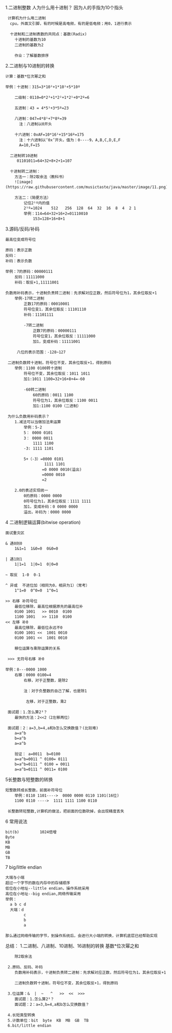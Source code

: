 1.二进制整数
    人为什么用十进制？
      因为人的手指为10个指头

     计算机为什么用二进制
      cpu，外面又引脚，有的时候是高电频，有的是低电频；用0，1进行表示
      
      十进制和二进制表数的共同点：基数(Radix)
        十进制的基数为10
        二进制的基数为2
        
        作业：了解基数排序

  2.二进制与10进制的转换
    
    计算：基数*位次幂之和
    
    举例：十进制：315=3*10²+1*10¹+5*10º

        二级制：0110=0*2³+1*2²+1*2¹+0*2º=6

        五进制：43 = 4*5¹+3*5º=23

        八进制：047=4*8¹+7*8º=39
          注：八进制以0开头

        十六进制：0xAF=10*16¹+15*16º=175
          注：十六进制以‘0x’开头，值为：0----9，A,B,C,D,E,F
          A=10,F=15
          
      二进制转10进制
         01101011=64+32+8+2+1=107
         
      十进制转二进制：
        方法一：除2取余法（教科书）
        ![image](https://raw.githubusercontent.com/musictaste/java/master/image/11.png)
        
        方法二：（简便方法）
            记住2¹º内的值
            2¹º=1024    512   256  128  64  32  16  8  4  2 1
            举例：114=64+32+16+2=01110010
                153=128+16+8+1
  3.源码/反码/补码
    
    最高位变成符号位
    
    原码：表示正数
    反码：
    补码：表示负数
    
    举例：7的原码：00000111
        反码：11111000
        补码：取反+1,11111001
        
    负数用补码表示，十进制负责转二进制：先求解对应正数，然后符号位为1，其余位取反+1
        举例-17转二进制
            正数17的原码：00010001
            符号位变1，其余位取反：11101110
            补码：11101111
            
            -7转二进制
                正数7的原码：00000111
                符号位变1，其余位取反：11111000
                加1，变成补码：11111001
                
         八位的表示范围：-128~127 
     
     二进制负数转十进制，符号位不变，其余位取反+1，得到原码
        举例：1100 0100转十进制
            符号位不变，其余位取反：1011 1011
            加1:1011 1100=32+16+8+4=-60
                
            -60转二进制
                60的原码：0011 1100
                符号位为1，其余位取反：1100 0011
                加1:1100 0100（二进制）
     
     为什么负数用补码表示？
        1.减法可以当做加法来运算
            举例：5-2
            5： 0000 0101
            3： 0000 0011
                1111 1100
            -3: 1111 1101
            
            5+（-3）=0000 0101
                     1111 1101
                    =0 0000 0010(溢出)
                    =0000 0010
                    =2
            
        2.0的表述实现统一
            0的原码：0000 0000
            0符号位为1，其余位取反：1111 1111
            加1，变成补码：0 0000 0000
            溢出，补码为：0000 0000
            
  4 二进制逻辑运算(bitwise operation)
    
    面试重灾区
    
    & 遇0则0
        1&1=1  1&0=0  0&0=0
        
    | 遇1则1
        1|1=1  1|0=1  0|0=0
        
    ~ 取反  1-0  0-1
    
    ^ 异或  不进位加（相同为0，相异为1）（常考）
        1^1=0  0^0=0  1^0=1
    
    >> 右移 补符号位
        最低位移除，最高位根据原先的最高位补
        0100 1001   >> 0010  0100
        1100 1001   >> 1110  0100
    << 左移 补0
        最高位移除，最低位永远不0
        0100 1001 <<  1001 0010
        0100 1001 <<  1001 0010
        
        移位运算与乘除运算的关系
        
     >>> 无符号右移 补0
  
    举例：8---0000 1000
        右移：0000 0100=4
            右移，对于正整数，是除2
        
            注：对于负整数的自己了解，也是除1
        
             左移，对于正整数，乘2
             
     面试题：1.怎么算2³？
        最快的方法：2<<2（2左移两位）
      
     面试题：2：a=3,b=4,a和b怎么交换数值？(比较难)
        a=a^b
        b=a^b
        a=a^b
        
        验证： a=0011  b=0100
        a=a^b=0011 ^ 0100= 0111
        b=a^b=0111 ^ 0100 = 0011
        a=a^b=0111 ^ 0011= 0100
  
  5长整数与短整数的转换
    
    短整数转成长整数，前面补符号位
        举例：0110 1101---->  0000 0000 0110 1101(16位)
        1100 0110 ---->  1111 1111 1100 0110
  
     长整数转短整数,计算机的做法，把前面的位数砍掉，会出现精度丢失
        
  6 常用说法
    
    bit(b)         1024倍增
    Byte
    KB
    MB
    GB
    TB
    
  7 big/little endian
    
    大端与小端
    超过一个字节的数在内存中的存储顺序
    低位在小地址--little endian，操作系统采用
    高位在小地址--big endian,网络传输采用
    举例：
      a b c d 
      大端：d
            c
            b
            a
            
    那么通过网络传输的字节，到操作系统后，会进行大小端的转换，计算机底层已经帮助实现
  
  总结：
     1.二进制、八进制、10进制、16进制的转换
        基数*位次幂之和
        
        除2取余法
       
     2.原码、反码、补码
        负数用补码表示，十进制负责转二进制：先求解对应正数，然后符号位为1，其余位取反+1
        
        二进制负数转十进制，符号位不变，其余位取反+1，得到原码
       
     3.位运算：&  |  ~   ^   >>  <<  >>>
        面试题：1.怎么算2³？
        面试题：2：a=3,b=4,a和b怎么交换数值？
         
     4.长短类型转换
     5.计数单位：bit  byte  KB  MB  GB  TB
     6.bit/little endian
  

